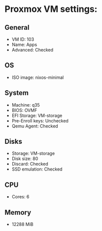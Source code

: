 # Proxmox VM settings:

## General
- VM ID: 103
- Name: Apps
- Advanced: Checked

## OS
- ISO image: nixos-minimal

## System
- Machine: q35
- BIOS: OVMF 
- EFI Storage: VM-storage
- Pre-Enroll keys: Unchecked
- Qemu Agent: Checked

## Disks
- Storage: VM-storage
- Disk size: 80
- Discard: Checked
- SSD emulation: Checked

## CPU
- Cores: 6

## Memory
- 12288 MiB
